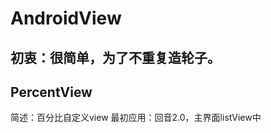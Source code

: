 AndroidView	
===============

## 初衷：很简单，为了不重复造轮子。

## PercentView
简述：百分比自定义view
最初应用：回音2.0，主界面listView中

